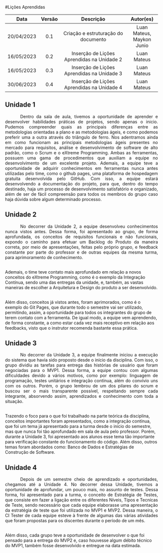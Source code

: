 #Lições Aprendidas

|    Data    | Versão |              Descrição              |                                Autor(es)                                 |
| :--------: | :----: | :---------------------------------: | :----------------------------------------------------------------------: |
| 20/04/2023 |  0.1   | Criação e estruturação do documento |Luan Mateus, </br> Maykon Junio |
| 16/05/2023 |  0.2   | Inserção de Lições Aprendidas na Unidade 2 |Luan Mateus |
| 16/05/2023 |  0.3   | Inserção de Lições Aprendidas na Unidade 3 |Luan Mateus |
| 30/06/2023 |  0.4   | Inserção de Lições Aprendidas na Unidade 4 |Luan Mateus |

## Unidade 1

<p style="text-indent: 50px;text-align: justify;">Dentro da sala de aula, tivemos  a oportunidade de aprender e desenvolver habilidades práticas de projetos, sendo apenas o inicio. Pudemos compreender quais as principais diferenças entre as metodologias orientadas a plano e as metodologias ágeis, e como podemos preferir uma a outra através do triângulo de ferro. Nos adentramos ainda em como funcionam as principais metodologias ágeis presentes no mercado para requisitos, análise e
desenvolvimento de software de alto padrão, como o Scrum e o eXtreme Programming. Ambas as ferramentas, possuem uma gama de procedimentos que auxiliam a equipe no desenvolvimento de um excelente projeto.
Ademais, a equipe teve a oportunidade de adquirir conhecimentos em ferramentas nunca antes utilizadas pelo time, como o github pages, uma plataforma de hospedagem gratuita desenvolvida pelo GitHub. Com isso, a equipe estará desenvolvendo a documentação do projeto, para que, dentro do tempo destinado, haja um processo de desenvolvimento satisfatório e organizado, além de ser de fácil compreensão para todos os membros do grupo caso haja dúvida sobre algum determinado processo.
 </p>

## Unidade 2

<p style="text-indent: 50px;text-align: justify;">
No decorrer da Unidade 2, a equipe desenvolveu conhecimentos nunca vistos antes. Dessa forma, foi apresentado ao grupo, de forma aprofundada, os conceitos de requisitos funcionais e não funcionais, expondo o caminho para efetuar um Backlog do Produto da maneira correta, por meio de apresentações, feitas pelo próprio grupo, e feedback constante por parte do professor e de outras equipes da mesma turma, para aprimoramento de conhecimento.<br><br>

Ademais, o time teve contato mais aprofundado em relação a novos conceitos do eXtreme Programming, como é o exemplo da Integração Contínua, sendo uma das entregas da unidade, e, também, as vastas maneiras de escolher a Arquitetura e Design do produto a ser desenvolvido.<br><br>

Além disso, conceitos já vistos antes, foram aprimorados, como é o exemplo do Git Pages, que durante todo o semestre vai ser utilizado, permitindo, assim, a oportunidade para todos os integrantes do grupo de terem contato com a ferramenta. De igual modo, a equipe vem aprendendo, de forma constante, a como estar cada vez mais receptivo em relação aos feedbacks, visto que o instrutor recomenda bastante essa prática.
 </p>

## Unidade 3

<p style="text-indent: 50px;text-align: justify;">
No decorrer da Unidade 3, a equipe finalmente iniciou a execução do sistema que havia sido proposto desde o início da disciplina. Com isso, o grupo dividiu as tarefas para entrega das histórias de usuário que foram negociadas para o MVP1. Dessa forma, a equipe contou com algumas dificuldades devido a vários motivos, como por exemplo: linguagem de programação, testes unitários e integração contínua, além do convívio uns com os outros. Porém, o grupo lembrou de um dos pilares do scrum e buscou ser o mais transparente possível, respeitando sempre cada integrante, absorvendo assim, aprendizados e conhecimento com toda a situação.<br><br>

Trazendo o foco para o que foi trabalhado na parte teórica da disciplina, conceitos importantes foram apresentados, como a integração contínua, que foi um tema já apresentado para a turma desde o início do semestre, mas que nunca foi tão aprofundado em sala de aula pelo professor. Porém, durante a Unidade 3, foi apresentado aos alunos esse tema tão importante para verificação constante do funcionamento do código. Além disso, outros temas foram abordados como: Banco de Dados e Estratégias de Construção de Software.
 </p>


## Unidade 4 

<p style="text-indent: 50px;text-align: justify;">
Depois de um semestre cheio de aprendizado e oportunidades, chegamos até a Unidade 4. No decorrer dessa Unidade, tivemos a oportunidade de aprofundar, um pouco mais, no assunto de testes. Dessa forma, foi apresentado para a turma, o conceito de Estratégia de Testes, que consiste em fazer a ligação entre os diferentes Níveis, Tipos e Tecnícas de Teste, sendo necessário que cada equipe elaborasse uma apresentação da estratégia de teste que foi utilizada no MVP1 e MVP2. Dessa maneira, o CI Tester de cada equipe esteve à frente de algumas das várias atividades que foram propostas para os discentes durante o período de um mês.<br><br>

Além disso, cada grupo teve a oportunidade de desenvolver o que foi pensado para a entrega do MVP2 e, caso houvesse algum débito técnico do MVP1, também fosse desenvolvido e entregue na data estimada.
 </p>